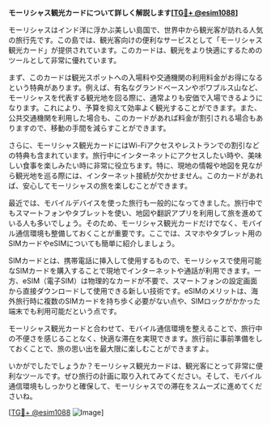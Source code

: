 **モーリシャス観光カードについて詳しく解説します[[TG💪+ @esim1088](https://t.me/s/esim1088)]**

モーリシャスはインド洋に浮かぶ美しい島国で、世界中から観光客が訪れる人気の旅行先です。この島では、観光客向けの便利なサービスとして「モーリシャス観光カード」が提供されています。このカードは、観光をより快適にするためのツールとして非常に優れています。

まず、このカードは観光スポットへの入場料や交通機関の利用料金がお得になるという特典があります。例えば、有名なグランドベースンやポワブルス山など、モーリシャスを代表する観光地を回る際に、通常よりも安価で入場できるようになります。これにより、予算を抑えて効率よく観光することができます。また、公共交通機関を利用した場合も、このカードがあれば料金が割引される場合もありますので、移動の手間を減らすことができます。

さらに、モーリシャス観光カードにはWi-Fiアクセスやレストランでの割引などの特典も含まれています。旅行中にインターネットにアクセスしたい時や、美味しい食事を楽しみたい時に非常に役立ちます。特に、現地の情報や地図を見ながら観光地を巡る際には、インターネット接続が欠かせません。このカードがあれば、安心してモーリシャスの旅を楽しむことができます。

最近では、モバイルデバイスを使った旅行も一般的になってきました。旅行中でもスマートフォンやタブレットを使い、地図や翻訳アプリを利用して旅を進めている人も多いでしょう。そのため、モーリシャス観光カードだけでなく、モバイル通信環境も整備しておくことが重要です。ここでは、スマホやタブレット用のSIMカードやeSIMについても簡単に紹介しましょう。

SIMカードとは、携帯電話に挿入して使用するもので、モーリシャスで使用可能なSIMカードを購入することで現地でインターネットや通話が利用できます。一方、eSIM（電子SIM）は物理的なカードが不要で、スマートフォンの設定画面から直接ダウンロードして使用できる新しい技術です。eSIMのメリットは、海外旅行時に複数のSIMカードを持ち歩く必要がない点や、SIMロックがかかった端末でも利用可能だという点です。

モーリシャス観光カードと合わせて、モバイル通信環境を整えることで、旅行中の不便さを感じることなく、快適な滞在を実現できます。旅行前に事前準備をしておくことで、旅の思い出を最大限に楽しむことができますよ。

いかがでしたでしょうか？モーリシャス観光カードは、観光客にとって非常に便利なツールです。ぜひ旅行の計画に取り入れてみてください。そして、モバイル通信環境もしっかりと確保して、モーリシャスでの滞在をスムーズに進めてくださいね。

[[TG💪+ @esim1088](https://t.me/s/esim1088) ![Image](https://i.postimg.cc/Y0z9fWf4/image.png)]